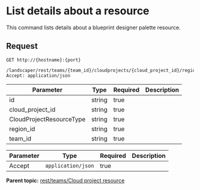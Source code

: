 # List details about a resource

This command lists details about a blueprint designer palette resource.

## Request

```
GET http://{hostname}:{port}
  /landscaper/rest/teams/{team_id}/cloudprojects/{cloud_project_id}/regions/{region_id}/resources/{CloudProjectResourceType}/{id}
Accept: application/json

```

|Parameter|Type|Required|Description|
|---------|----|--------|-----------|
|id|string|true| |
|cloud\_project\_id|string|true| |
|CloudProjectResourceType|string|true| |
|region\_id|string|true| |
|team\_id|string|true| |

|Parameter|Type|Required|Description|
|---------|----|--------|-----------|
|Accept|`application/json`|true| |

**Parent topic:** [rest/teams/Cloud project resource](../../com.ibm.edt.api.doc/topics/rest_teams_team_id_cloudprojects_cloud_project_id.md)

